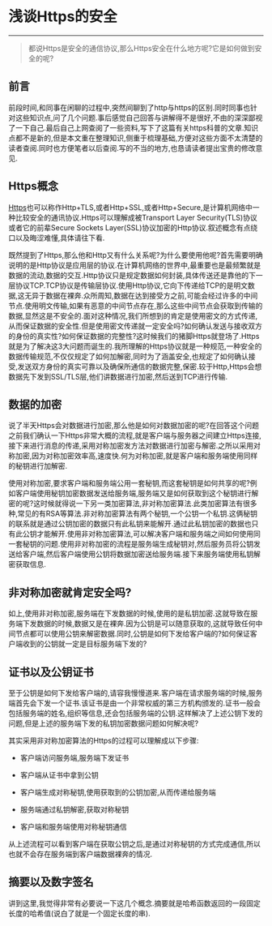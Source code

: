 # 浅谈Https的安全
--------------
> 都说Https是安全的通信协议,那么Https安全在什么地方呢?它是如何做到安全的呢?

## 前言

前段时间,和同事在闲聊的过程中,突然间聊到了http与https的区别.同时同事也针对这些知识点,问了几个问题.事后感觉自己回答与讲解得不是很好,不由的深深鄙视了一下自己.最后自己上网查阅了一些资料,写下了这篇有关https科普的文章.知识点都不是新的,但是本文重在整理知识,侧重于梳理基础,方便对这些方面不太清楚的读者查阅.同时也方便笔者以后查阅.写的不当的地方,也恳请读者提出宝贵的修改意见.

## Https概念

[Https](https://en.wikipedia.org/wiki/HTTPS)也可以称作Http+TLS,或者Http+SSL,或者Http+Secure,是计算机网络中一种比较安全的通讯协议.Https可以理解成被Transport Layer Security(TLS)协议或者它的前辈Secure Sockets Layer(SSL)协议加密的Http协议.叙述概念有点绕口以及晦涩难懂,具体请往下看.

既然提到了Https,那么他和Http又有什么关系呢?为什么要使用他呢?首先需要明确说明的是Http协议是应用层的协议.在计算机网络的世界中,最重要也是最频繁就是数据的流动,数据的交互.Http协议只是规定数据如何封装,具体传送还是靠他的下一层协议TCP.TCP协议是传输层协议.使用Http协议,它向下传递给TCP的是明文数据,这无异于数据在裸奔.众所周知,数据在达到接受方之前,可能会经过许多的中间节点.使用明文传输,如果有恶意的中间节点存在,那么这些中间节点会获取到传输的数据,显然这是不安全的.面对这种情况,我们所想到的肯定是使用密文的方式传递,从而保证数据的安全性.但是使用密文传递就一定安全吗?如何确认发送与接收双方的身份的真实性?如何保证数据的完整性?这时候我们的猪脚Https就登场了.Https就是为了解决这3大问题而诞生的.我所理解的Https协议就是一种规范,一种安全的数据传输规范,不仅仅规定了如何加解密,同时为了涵盖安全,也规定了如何确认接受,发送双方身份的真实可靠以及确保所通信的数据完整,保密.较于Http,Https会想数据先下发到SSL/TLS层,他们讲数据进行加密,然后送到TCP进行传输.

## 数据的加密

说了半天Https会对数据进行加密,那么他是如何对数据加密的呢?在回答这个问题之前我们确认一下Https非常大概的流程,就是客户端与服务器之间建立Https连接,接下来进行消息的传递,采用对称加密发方法对数据进行加密与解密.之所以采用对称加密,因为对称加密效率高,速度快.何为对称加密,就是客户端和服务端使用同样的秘钥进行加解密.

使用对称加密,要求客户端和服务端公用一套秘钥,而这套秘钥是如何共享的呢?例如客户端使用秘钥加密数据发送给服务端,服务端又是如何获取到这个秘钥进行解密的呢?这时候就得说一下另一类加密算法,非对称加密算法.此类加密算法有很多种,常见的有RSA等算法.非对称加密算法有两个秘钥,一个公钥一个私钥.这俩秘钥的联系就是通过公钥加密的数据只有此私钥来能解开.通过此私钥加密的数据也只有此公钥才能解开.使用非对称加密算法,可以解决客户端和服务端之间如何使用同一套秘钥的问题.使用非对称加密的流程是服务端生成秘钥对,然后服务员将公钥发送给客户端,然后客户端使用公钥将数据加密送给服务端.接下来服务端使用私钥解密获取信息.

## 非对称加密就肯定安全吗?

如上,使用非对称加密,服务端在下发数据的时候,使用的是私钥加密.这就导致在服务端下发数据的时候,数据又是在裸奔.因为公钥是可以随意获取的,这就导致任何中间节点都可以使用公钥来解密数据.同时,公钥是如何下发给客户端的?如何保证客户端收到的公钥就一定是目标服务端下发的?

## 证书以及公钥证书

至于公钥是如何下发给客户端的,请容我慢慢道来.客户端在请求服务端的时候,服务端首先会下发一个证书.该证书是由一个非常权威的第三方机构颁发的.证书一般会包括服务端的姓名,组织等信息,还会包括服务端的公钥.这样解决了上述公钥下发的问题,但是上述的服务端下发的私钥加密数据问题如何解决呢?

其实采用非对称加密算法的Https的过程可以理解成以下步骤:

*	客户端访问服务端,服务端下发证书

*	客户端从证书中拿到公钥

*	客户端生成对称秘钥,使用获取到的公钥加密,从而传递给服务端

*	服务端通过私钥解密,获取对称秘钥 

*	客户端和服务端使用对称秘钥通信

从上述流程可以看到客户端在获取公钥之后,是通过对称秘钥的方式完成通信,所以也就不会存在服务端到客户端数据裸奔的情况. 

## 摘要以及数字签名

讲到这里,我觉得非常有必要说一下这几个概念.摘要就是哈希函数返回的一段固定长度的哈希值(说白了就是一个固定长度的串).




